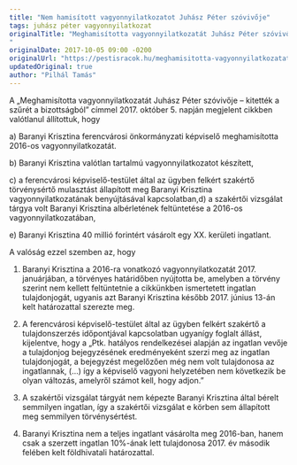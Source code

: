 ```yaml
---
title: "Nem hamisított vagyonnyilatkozatot Juhász Péter szóvivője"
tags: juhász péter vagyonnyilatkozat
originalTitle: "Meghamisította vagyonnyilatkozatát Juhász Péter szóvivője – Kitették a szűrét a bizottságból
"
originalDate: 2017-10-05 09:00 -0200
originalUrl: "https://pestisracok.hu/meghamisitotta-vagyonnyilatkozatat-juhasz-peter-szovivoje-kitettek-szuret-bizottsagbol/"
updatedOriginal: true
author: "Pilhál Tamás"
---
```


A „Meghamisította vagyonnyilatkozatát Juhász Péter szóvivője – kitették a szűrét a bizottságból”
címmel 2017. október 5. napján megjelent cikkben valótlanul állítottuk, hogy

a) Baranyi Krisztina ferencvárosi önkormányzati képviselő meghamisította 2016-os
vagyonnyilatkozatát.

b) Baranyi Krisztina valótlan tartalmú vagyonnyilatkozatot készített,

c) a ferencvárosi képviselő-testület által az ügyben felkért szakértő törvénysértő mulasztást állapított
meg Baranyi Krisztina vagyonnyilatkozatának benyújtásával kapcsolatban,d) a szakértői vizsgálat tárgya volt Baranyi Krisztina albérletének feltüntetése a 2016-os
vagyonnyilatkozatában,

e) Baranyi Krisztina 40 millió forintért vásárolt egy XX. kerületi ingatlant.

A valóság ezzel szemben az, hogy

1) Baranyi Krisztina a 2016-ra vonatkozó vagyonnyilatkozatát 2017. januárjában, a törvényes
határidőben nyújtotta be, amelyben a törvény szerint nem kellett feltüntetnie a cikkünkben
ismertetett ingatlan tulajdonjogát, ugyanis azt Baranyi Krisztina később 2017. június 13-án
kelt határozattal szerezte meg.

2) A ferencvárosi képviselő-testület által az ügyben felkért szakértő a tulajdonszerzés
időpontjával kapcsolatban ugyanígy foglalt állást, kijelentve, hogy a „Ptk. hatályos
rendelkezései alapján az ingatlan vevője a tulajdonjog bejegyzésének eredményeként szerzi
meg az ingatlan tulajdonjogát, a bejegyzést megelőzően még nem volt tulajdonosa az
ingatlannak, (…) így a képviselő vagyoni helyzetében nem következik be olyan változás,
amelyről számot kell, hogy adjon.”

3) A szakértői vizsgálat tárgyát nem képezte Baranyi Krisztina által bérelt semmilyen ingatlan,
így a szakértői vizsgálat e körben sem állapított meg semmilyen törvénysértést.

4) Baranyi Krisztina nem a teljes ingatlant vásárolta meg 2016-ban, hanem csak a szerzett
ingatlan 10%-ának lett tulajdonosa 2017. év második felében kelt földhivatali határozattal.